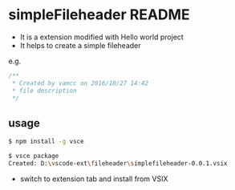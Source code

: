 # simpleFileheader README

* It is a extension modified with Hello world project
* It helps to create a simple fileheader

e.g.

``` javascript
/**
 * Created by vamcc on 2016/10/27 14:42
 * file description
 */
```

## usage

``` bash
$ npm install -g vsce

$ vsce package
Created: D:\vscode-ext\fileheader\simplefileheader-0.0.1.vsix
```
* switch to extension tab and install from VSIX
